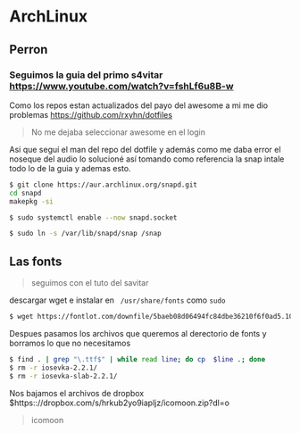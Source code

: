 # ArchLinux
## Perron
### Seguimos la guia del primo s4vitar https://www.youtube.com/watch?v=fshLf6u8B-w

Como los repos estan actualizados del payo del awesome a mi me dio problemas https://github.com/rxyhn/dotfiles 
> No me dejaba seleccionar awesome en el login

Asi que seguí el man del repo del dotfile y además como me daba error el noseque del audio lo solucioné así tomando como referencia la snap intale todo lo de la guia y ademas esto.
```bash
$ git clone https://aur.archlinux.org/snapd.git
cd snapd
makepkg -si

$ sudo systemctl enable --now snapd.socket

$ sudo ln -s /var/lib/snapd/snap /snap
```
## Las fonts
> seguimos con el tuto del savitar

descargar wget e instalar en ` /usr/share/fonts` como ` sudo `
```bash
$ wget https://fontlot.com/downfile/5baeb08d06494fc84dbe36210f6f0ad5.105610
```
Despues pasamos los archivos que queremos al derectorio de fonts y borramos lo que no necesitamos
```bash
$ find . | grep "\.ttf$" | while read line; do cp  $line .; done
$ rm -r iosevka-2.2.1/
$ rm -r iosevka-slab-2.2.1/
```
Nos bajamos el archivos de dropbox $https:://dropbox.com/s/hrkub2yo9iapljz/icomoon.zip?dl=o
> icomoon
